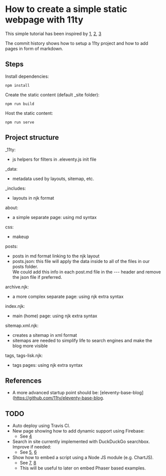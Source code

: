 # How to create a simple static webpage with 11ty

This simple tutorial has been inspired by [1], [2], [3]

The commit history shows how to setup a 11ty project and how to add pages in form of markdown.

## Steps

Install dependencies:

    npm install

Create the static content (default _site folder):

    npm run build

Host the static content:

    npm run serve

## Project structure

_11ty:
- js helpers for filters in .eleventy.js init file

_data:
- metadata used by layouts, sitemap, etc.

_includes:
- layouts in njk format

about:
- a simple separate page: using md syntax

css:
- makeup

posts:
- posts in md format linking to the njk layout
- posts.json: this file will apply the data inside to all of the files in our posts folder.  
  We could add this info in each post.md file in the --- header and remove the json file if preferred.

archive.njk:
- a more complex separate page: using njk extra syntax

index.njk:
- main (home) page: using njk extra syntax

sitemap.xml.njk:
- creates a sitemap in xml format
- sitemaps are needed to simplify life to search engines and make the blog more visible

tags, tags-lisk.njk:
- tags pages: using njk extra syntax

## References

- A more advanced startup point should be: [eleventy-base-blog](https://github.com/11ty/eleventy-base-blog.

## TODO

- Auto deploy using Travis CI.
- New page showing how to add dynamic support using Firebase:
  - See [4]
- Search in site currently implemented with DuckDuckGo searchbox. Improve if needed:
  - See [5], [6]
- Show how to embed a script using a Node JS module (e.g. ChartJS).
  - See [7], [8]
  - This will be useful to later on embed Phaser based examples.

[1]: https://www.filamentgroup.com/lab/build-a-blog/  
[2]: https://keepinguptodate.com/pages/2019/06/creating-blog-with-eleventy/  
[3]: https://dev.to/omarhashimoto/create-a-blog-in-less-than-20-lines-of-code-using-11ty-3oh0
[4]: https://medium.com/pan-labs/dynamic-web-apps-on-github-pages-for-free-ffac2b776d45
[5]: https://www.raymondcamden.com/2019/10/20/adding-search-to-your-eleventy-static-site-with-lunr
[6]: https://www.hawksworx.com/blog/adding-search-to-a-jamstack-site/
[7]: https://github.com/11ty/eleventy/issues/768
[8]: https://www.zachleat.com/web/eleventy-tutorial-level-2/